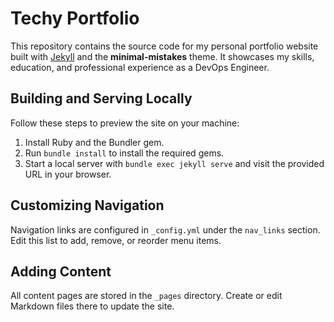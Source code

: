 # Techy Portfolio

This repository contains the source code for my personal portfolio website built with [Jekyll](https://jekyllrb.com/) and the **minimal-mistakes** theme. It showcases my skills, education, and professional experience as a DevOps Engineer.

## Building and Serving Locally

Follow these steps to preview the site on your machine:

1. Install Ruby and the Bundler gem.
2. Run `bundle install` to install the required gems.
3. Start a local server with `bundle exec jekyll serve` and visit the provided URL in your browser.

## Customizing Navigation

Navigation links are configured in `_config.yml` under the `nav_links` section. Edit this list to add, remove, or reorder menu items.

## Adding Content

All content pages are stored in the `_pages` directory. Create or edit Markdown files there to update the site.
